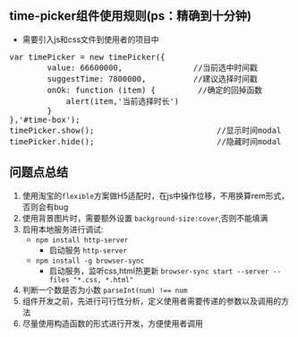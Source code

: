 ## time-picker组件使用规则(ps：精确到十分钟)

* 需要引入js和css文件到使用者的项目中
<pre>
var timePicker = new timePicker({
        value: 66600000,               //当前选中时间戳
        suggestTime: 7800000,          //建议选择时间戳
        onOk: function (item) {         //确定的回掉函数
            alert(item,'当前选择时长')
        }
},'#time-box');
timePicker.show();                          //显示时间modal
timePicker.hide();                          //隐藏时间modal
</pre>

## 问题点总结

1. 使用淘宝的`flexible`方案做H5适配时，在js中操作位移，不用换算rem形式，否则会有bug
2. 使用背景图片时，需要额外设置 `background-size:cover`,否则不能填满 
3. 启用本地服务进行调试:
    * `npm install http-server` 
      - 启动服务 `http-server`
    * `npm install -g browser-sync` 
      - 启动服务，监听css,html热更新 `browser-sync start --server --files "*.css, *.html"`
4. 判断一个数是否为小数 `parseInt(num) !== num`
5. 组件开发之前，先进行可行性分析，定义使用者需要传递的参数以及调用的方法
6. 尽量使用构造函数的形式进行开发，方便使用者调用
